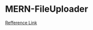 # MERN-FileUploader

[Refference Link](https://arosh-segar.medium.com/how-to-upload-images-using-multer-in-the-mern-stack-1c6bf691947e)